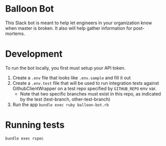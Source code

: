 # Balloon Bot

This Slack bot is meant to help let engineers in your organization know when master is broken. It also will help gather information for post-mortems.

# Development

To run the bot locally, you first must setup your API token. 

1. Create a `.env` file that looks like `.env.sample` and fill it out
1. Create a `.env.test` file that will be used to run integration tests against GithubClientWrapper on a test repo
specified by `GITHUB_REPO` env var.
    - Note that two specific branches must exist in this repo, as indicated by the test (test-branch, other-test-branch)
1. Run the app `bundle exec ruby balloon-bot.rb`

# Running tests

`bundle exec rspec`
